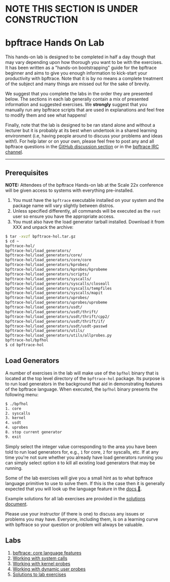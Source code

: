 # NOTE THIS SECTION IS UNDER CONSTRUCTION

# bpftrace Hands On Lab

This hands-on lab is designed to be completed in half a day though that may vary depending upon how thorough you want to be with the exercises. It has been written as a "hands-on bootstrapping" guide for the bpftrace beginner and aims to give you enough information to kick-start your productivity with bpftrace. Note that it is by no means a complete treatment of the subject and many things are missed out for the sake of brevity.

We suggest that you complete the labs in the order they are presented below. The sections in each lab generally contain a mix of presented information and suggested exercises. We **strongly** suggest that you manually run any bpftrace scripts that are used in explanations and feel free to modify them and see what happens!

Finally, note that the lab is designed to be ran stand alone and without a lecturer but it is probably at its best when undertook in a shared learning environment (i.e, having people around to discuss your problems and ideas with!). For help later or on your own, please feel free to post any and all bpftrace questions in the [GitHub discussion section](https://github.com/bpftrace/bpftrace/discussions) or in the [bpftrace IRC channel](https://webchat.oftc.net/?nick=&channels=%23bpftrace).

---

## Prerequisites

**NOTE:** Attendees of the bpftrace Hands-on lab at the Scale 22x conference will be given access to systems with everything pre-installed.

1. You must have the `bpftrace` executable installed on your system and the package name will vary slightly between distros. 
2. Unless specified differently, all commands will be executed as the `root` user so ensure you have the appropriate access.
3. You must also have the load generator tarball installed. Download it from XXX and unpack the archive:

```sh
$ tar -xvzf bpftrace-hol.tar.gz
$ cd ~
bpftrace-hol/
bpftrace-hol/load_generators/
bpftrace-hol/load_generators/core/
bpftrace-hol/load_generators/core/core
bpftrace-hol/load_generators/kprobes/
bpftrace-hol/load_generators/kprobes/kprobeme
bpftrace-hol/load_generators/scripts/
bpftrace-hol/load_generators/syscalls/
bpftrace-hol/load_generators/syscalls/closeall
bpftrace-hol/load_generators/syscalls/tempfiles
bpftrace-hol/load_generators/syscalls/mapit
bpftrace-hol/load_generators/uprobes/
bpftrace-hol/load_generators/uprobes/uprobeme
bpftrace-hol/load_generators/usdt/
bpftrace-hol/load_generators/usdt/thrift/
bpftrace-hol/load_generators/usdt/thrift/cpp2/
bpftrace-hol/load_generators/usdt/thrift/if/
bpftrace-hol/load_generators/usdt/usdt-passwd
bpftrace-hol/load_generators/utils/
bpftrace-hol/load_generators/utils/allprobes.py
bpftrace-hol/bpfhol
$ cd bpftrace-hol
```

## Load Generators

A number of exercises in the lab will make use of the `bpfhol` binary that is located at the top level directory of the `bpftrace-hol` package. Its purpose is to run load generators in the background that aid in demonstrating features of the bpftrace language. When executed, the `bpfhol` binary presents the following menu:

```sh
$ ./bpfhol
1. core
2. syscalls
3. kernel
4. usdt
4. uprobes
8. stop current generator
9. exit
```

Simply select the integer value corresponding to the area you have been told to run load generators for, e.g., `1` for core, `2` for syscalls, etc. If at any time you're not sure whether you already have load generators running you can simply select option `8` to kill all existing load generators that may be running.

Some of the lab exercises will give you a small hint as to what bpftrace language primitive to use to solve them. If this is the case then it is generally expected that you will look up the language feature in the [docs 📖](/docs/pre-release).

Example solutions for all lab exercises are provided in the [solutions document](https://internalfb.com/intern/wiki/Bpftrace_hands-on-lab/6._Solutions_to_lab_exercises/).

Please use your instructor (if there is one) to discuss any issues or problems you may have. Everyone, including them, is on a learning curve with bpftrace so your question or problem will always be valuable.

## Labs

1. [bpftrace: core language features](./core-language)
1. [Working with system calls](./system-calls)
1. [Working with kernel probes](./kernel-probes)
1. [Working with dynamic user probes](./user-probes)
1. [Solutions to lab exercises](./lab-solutions)
